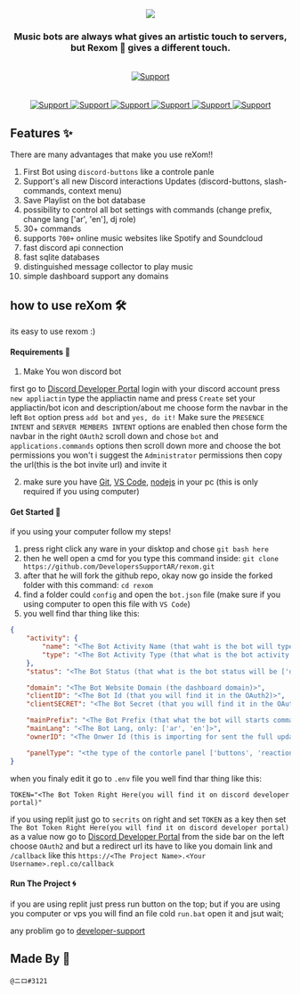 
<div align="center">
  <img src="https://media.discordapp.net/attachments/743880363331420241/902711609112264804/unknown.png" align="center">
  <br>
  <h3>Music bots are always what gives an artistic touch to servers, but <b>Rexom 🎵</b> gives a different touch.</h3> 
  <br>
  <a href="#">
    <img src="https://img.shields.io/github/v/tag/DevelopersSupportAR/rexom?color=red&label=rexom&logo=discord&style=for-the-badge" alt="Support">
  <br>
  <br>
<br>
  <a href="https://discord.gg/developer-support">
    <img src="https://img.shields.io/discord/800447810864152596.svg?label=Discord&logo=Discord&colorB=7289da&style=for-the-badge" alt="Support">
  </a>
  <a href="#">
    <img src="https://img.shields.io/node/v/discord.js?color=blue&label=node&logo=javascript&style=for-the-badge" alt="Support">
    </a>
    <a href="#">
    <img src="https://img.shields.io/npm/v/distube/beta?label=Distube&logo=npm&style=for-the-badge" alt="Support">
    </a>
    <a href="#">
    <img src="https://img.shields.io/npm/v/discord.js?label=DISCORD.JS&logo=npm&style=for-the-badge" alt="Support">
    <a href="#">
    <img src="https://img.shields.io/github/issues/DevelopersSupportAR/rexom?logo=github&style=for-the-badge" alt="Support">
    </a>
    <a href="#">
    <img src="https://img.shields.io/github/commit-activity/m/DevelopersSupportAR/rexom?logo=github&style=for-the-badge" alt="Support">
    </a>
</div>


## Features ✨

There are many advantages that make you use reXom!!

1. First Bot using `discord-buttons` like a controle panle
2. Support's all new Discord interactions Updates (discord-buttons, slash-commands, context menu)
3. Save Playlist on the bot database
4. possibility to control all bot settings with commands (change prefix, change lang ['ar', 'en'], dj role)
5. 30+ commands
6. supports `700+` online music websites like Spotify and Soundcloud
7. fast discord api connection
8. fast sqlite databases
9. distinguished message collector to play music
10. simple dashboard support any domains

## how to use reXom 🛠️

its easy to use rexom :)

#### Requirements 📜

1. Make You won discord bot

first go to [Discord Developer Portal](https://discord.com/developers/applications/)
login with your discord account
press `new appliactin`
type the appliactin name and press `Create`
set your appliactin/bot icon and description/about me
choose form the navbar in the left `Bot` option
press `add bot` and `yes, do it!`
Make sure the `PRESENCE INTENT` and `SERVER MEMBERS INTENT` options are enabled
then chose form the navbar in the right `OAuth2`
scroll down and chose `bot` and `applications.commands` options then scroll down more and choose the bot permissions you won't i suggest the `Administrator` permissions then copy the url(this is the bot invite url) and invite it

2. make sure you have [Git](https://git-scm.com/downloads), [VS Code](https://code.visualstudio.com/download), [nodejs](https://nodejs.org/en/download/current/) in your pc (this is only required if you using computer)


#### Get Started 🚀

if you using your computer follow my steps!

1. press right click any ware in your disktop and chose `git bash here`
2. then he well open a cmd for you type this command inside: `git clone https://github.com/DevelopersSupportAR/rexom.git`
3. after that he will fork the github repo, okay now go inside the forked folder with this command: `cd rexom`
4. find a folder could `config` and open the `bot.json` file (make sure if you using computer to open this file with `VS Code`)
5. you well find thar thing like this:

```json
{
    "activity": {
        "name": "<The Bot Activity Name (that waht is the bot will type in his activity)>",
        "type": "<The Bot Activity Type (that what is the bot activity type  will be ['PLAYING', 'LISTENING', 'WATCHING', 'COMPETING'])>"
    },
    "status": "<The Bot Status (that what is the bot status will be ['dnd', 'online', 'idle])>",

    "domain": "<The Bot Website Domain (the dashboard domain)>",
    "clientID": "<The Bot Id (that you will find it in the OAuth2)>",
    "clientSECRET": "<The Bot Secret (that you will find it in the OAuth2)>",

    "mainPrefix": "<The Bot Prefix (that what the bot will starts commands)>",
    "mainLang": "<The Bot Lang, only: ['ar', 'en']>",
    "ownerID": "<The Onwer Id (this is importing for sent the full updates for the bot)>",

    "panelType": "<the type of the contorle panel ['buttons', 'reactions', 'none']>"
}
```

when you finaly edit it go to `.env` file
you well find thar thing like this:

```
TOKEN="<The Bot Token Right Here(you will find it on discord developer portal)"
```

if you using replit just go to `secrits` on right
and set `TOKEN` as a key
then set `The Bot Token Right Here(you will find it on discord developer portal)` as a value
now go to [Discord Developer Portal](https://discord.com/developers/applications/) from the side bar on the left choose `OAuth2` and but a redirect url
its have to like you domain link and `/callback` like this `https://<The Project Name>.<Your Username>.repl.co/callback`

#### Run The Project 🌀

if you are using replit just press run button on the top;
but if you are using you computer or vps you will find an file cold `run.bat` open it and jsut wait;

any problim go to [developer-support](https://discord.gg/developer-support)


## Made By 🔌

`@ニロ#3121`